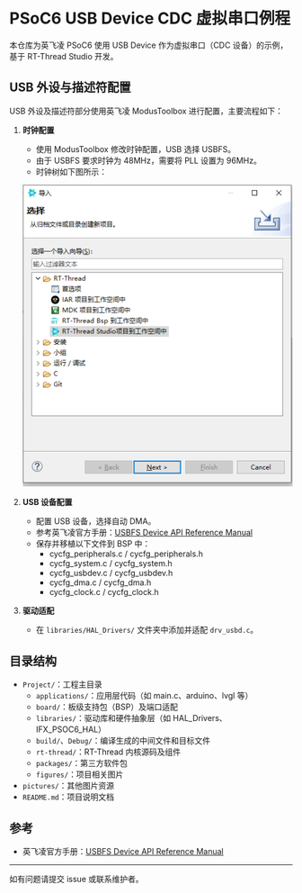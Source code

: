 # PSoC6 USB Device CDC 虚拟串口例程

本仓库为英飞凌 PSoC6 使用 USB Device 作为虚拟串口（CDC 设备）的示例，基于 RT-Thread Studio 开发。

## USB 外设与描述符配置

USB 外设及描述符部分使用英飞凌 ModusToolbox 进行配置，主要流程如下：

1. **时钟配置**
   - 使用 ModusToolbox 修改时钟配置，USB 选择 USBFS。
   - 由于 USBFS 要求时钟为 48MHz，需要将 PLL 设置为 96MHz。
   - 时钟树如下图所示：
   
   ![时钟树](figures/studio1.png)

2. **USB 设备配置**
   - 配置 USB 设备，选择自动 DMA。
   - 参考英飞凌官方手册：[USBFS Device API Reference Manual](https://infineon.github.io/usbdev/usbfs_dev_api_reference_manual/html/index.html)
   - 保存并移植以下文件到 BSP 中：
     - cycfg_peripherals.c / cycfg_peripherals.h
     - cycfg_system.c / cycfg_system.h
     - cycfg_usbdev.c / cycfg_usbdev.h
     - cycfg_dma.c / cycfg_dma.h
     - cycfg_clock.c / cycfg_clock.h
     
3. **驱动适配**
   - 在 `libraries/HAL_Drivers/` 文件夹中添加并适配 `drv_usbd.c`。

## 目录结构

- `Project/`：工程主目录
  - `applications/`：应用层代码（如 main.c、arduino、lvgl 等）
  - `board/`：板级支持包（BSP）及端口适配
  - `libraries/`：驱动库和硬件抽象层（如 HAL_Drivers、IFX_PSOC6_HAL）
  - `build/`、`Debug/`：编译生成的中间文件和目标文件
  - `rt-thread/`：RT-Thread 内核源码及组件
  - `packages/`：第三方软件包
  - `figures/`：项目相关图片
- `pictures/`：其他图片资源
- `README.md`：项目说明文档

## 参考
- 英飞凌官方手册：[USBFS Device API Reference Manual](https://infineon.github.io/usbdev/usbfs_dev_api_reference_manual/html/index.html)

---

如有问题请提交 issue 或联系维护者。
